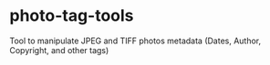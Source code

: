 # photo-tag-tools
Tool to manipulate JPEG and TIFF photos metadata (Dates, Author, Copyright, and other tags)
